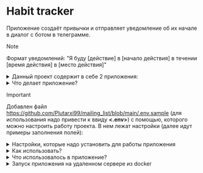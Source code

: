 # Habit tracker
Приложение создаёт привычки и отправляет уведомление об их начале в диалог с ботом в телеграмме.

> [!NOTE]
> Формат уведомлений: "Я буду [действие] в [начало действия] в течении [время действия] в [место действия]"

<details>

<summary>Данный проект содержит в себе 2 приложения:</summary>

* **habit**
   - позволяет работать с привычками
       - содержит модели Habit
* **users**
   - служит для аунтификации пользователя 
       - содержит модели User 
</details>

<details>

<summary>Что делает приложение?</summary>
Функционал:

* Регистрация пользователя, получение токена и использование в запросах
* Можно добавлять, изменять, смотреть и удалять привычки.
* Только создатель привычки может изменять и удалять привыки.
* Имеется список публичных привычек. Их могут смотреть все.
* Подключена докуменация и swagger для работы через браузер.
* Создание переодической и отложенной задачи на рассылку уведомлений.
* Гибкий график отправки уведомлений от каждоый минуты до 1 раза в неделю.
</details>

> [!IMPORTANT]
> Добавлен файл https://github.com/Plutarxi99/mailing_list/blob/main/.env.sample (для использования надо привести к ввиду **<.env>**) с помощью, которого можно настроить работу проекта. В нем лежат настройки (далее идут примеры заполнения полей):
<details>
<summary>Настройки, которые надо установить для работы приложения</summary>

| Значение | Содержание | Примечание |
|-----|-----------|-----:|
|     **ENGINE_DB**| <pre><code>django.db.backends.postgresql</code></pre> |     для подключения к базе данных Postgresql. P.S. не забудь создать ее|
|     **SECRET_KEY**| django-insecure-hu213gr51uh234gbrtf34oqufg35835g3q5g       |     код генерируется автоматически при создании приложения|
|     **NAME_BD**| NAME_BD   |     название базы данных |
|     **NAME_BD_DOCKER**| NAME_BD_DOCKER   |     название базы данных для контейнера |
|     **USER_BD**| USER_BD   |     название пользователя базы данных |
|     **PASSWORD_BD**| PASSWORD_BD   |     пароль базы данных |
|     **HOST_BD**| HOST_BD   |     название твоего сервиса используемый для контейнеризации |
|     **PGDATA**| /here/   |     сохранения данных после перезапуска контейнера твоих данных |
|     **SUPERUSER_EMAIL**| email_superuser       |     установить почту суперюзера|
|     **SUPERUSER_PASSWORD**| password_superuser       |     установить пароль суперюзера|
|     **USER_PASSWORD**| password_user       |     установить пароль юзера|
|     **TELEGRAM_TOKEN**| 1234567899:QWERTYUIOPSSDFGHJKLZXCVBNM<>QWERTYU         |     телеграмм токен полученный от Bot_Father|
|     **CELERY_BROKER_URL_LOCAL**| <pre><code>redis://127.0.0.1:6379</code></pre>    |     база данных для работы celery|
|     **CELERY_RESULT_BACKEND_LOCAL**| <pre><code>redis://127.0.0.1:6379</code></pre>    |     база данных для работы celery|
|     **CELERY_BROKER_URL_DOCKER**| <pre><code>redis://redis:6379</code></pre>    |     база данных для работы celery в контейнере|
|     **CELERY_RESULT_BACKEND_DOCKER**| <pre><code>redis://redis:6379</code></pre>    |     база данных для работы celery в контейнере|
|     **CHAT_ID_TG_TEST**| 123456789   |     получение chat id пользователя для работы кастомной команды проверки бота|
|     **ENV_TYPE**| local/server   |     для использования разных настроек для запуска локально-local для запуска с сервера-server |
|     **HOST_IP**| 0.0.0.0   |     id- адрес твоего сервера базы данных |
</details>

<details>

<summary>Как использовать?</summary>

* После установки нужных настроук в файле **<.env>**. Надо выполнить команду для установки пакетов:
  <pre><code>pip install -r requirements.txt </code></pre>

* Применить миграции:
  <pre><code>python3 manage.py migrate</code></pre>

* Создать суперюзера:
  <pre><code>python3 manage.py ccsu</code></pre>

* Для запуска работы celery worker:
  <pre><code>python3 manage.py celery_worker</code></pre>

* Для запуска работы celery beat:
  <pre><code>celery -A config beat -l INFO</code></pre>


</details>

<details>

<summary>Что использовалось в приложение?</summary>
Функционал:

* Подключено rest_framework для использоваеть API приложения
* Подключено rest_framework_simplejwt для использоваеть API приложения авторизации пользователя Bearer token
* Подключено drf_yasg для создания автоматической документации и возможность работать в браузере с приложением
* Подключено django_filters для использоваеть API приложения в публичных привычках филтрации по приятным привычкам и по дате начало привычек
* Подключена django_celery_beat для использования и создание переодической задачи
* Подключена django_celery для создание и использование отложенной задачи
* Обложил тестами CRUD привычек.
</details>

<details>

<summary>Запуск приложения на удаленном сервере из docker</summary>

* Переходим в папку где будет лежать код:
  <pre><code>cd /var/www/html/</code></pre>

* Копируем код с git:
  <pre><code>git clone <URL on GIT></code></pre>
  
* Копируем .env файл свои значения переменных и поменять в файле проекта deploy/habit_tracker: server_name <HOST_IP>;


* Далее выполнить bash команда на установку нужных компанентов и копирование настроек сайта для его работы:
  <pre><code>cd /var/www/html/habit_tracker/deploy/</code></pre>
  <pre><code>sh deploy_bash.sh</code></pre>

* Создаем виртуальное окружение:
  <pre><code>python3 -m venv env</code></pre>
  <pre><code>source env/bin/activate</code></pre>

* Создаем контейнер:
  <pre><code>docker-compose build</code></pre>
  
* Поднимаем контейнер в фоновом режиме:
  <pre><code>docker-compose up -d</code></pre>


</details>
